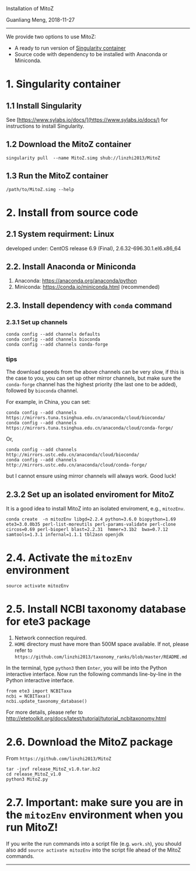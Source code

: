 Installation of MitoZ

Guanliang Meng, 2018-11-27

********************************************************************

We provide two options to use MitoZ:
* A ready to run version of [Singularity container](https://www.sylabs.io/)
* Source code with dependency to be installed with Anaconda or Miniconda.

# 1. Singularity container

## 1.1 Install Singularity
See [https://www.sylabs.io/docs/](https://www.sylabs.io/docs/) for instructions to install Singularity.

## 1.2 Download the MitoZ container

    singularity pull  --name MitoZ.simg shub://linzhi2013/MitoZ

## 1.3 Run the MitoZ container

    /path/to/MitoZ.simg --help

# 2. Install from source code

## 2.1 System requirment: Linux

developed under: CentOS release 6.9 (Final), 2.6.32-696.30.1.el6.x86_64

## 2.2. Install Anaconda or Miniconda
1. Anaconda: https://anaconda.org/anaconda/python
2. Miniconda: https://conda.io/miniconda.html (recommended)


## 2.3. Install dependency with `conda` command

### 2.3.1 Set up channels

    conda config --add channels defaults
    conda config --add channels bioconda
    conda config --add channels conda-forge

### tips
The download speeds from the above channels can be very slow, if this is the case to you,
you can set up other mirror channels, but make sure the `conda-forge` channel has the highest
priority (the last one to be added), followed by `bioconda` channel.

For example, in China, you can set:
    
    conda config --add channels https://mirrors.tuna.tsinghua.edu.cn/anaconda/cloud/bioconda/
    conda config --add channels https://mirrors.tuna.tsinghua.edu.cn/anaconda/cloud/conda-forge/

Or,

    conda config --add channels http://mirrors.ustc.edu.cn/anaconda/cloud/bioconda/
    conda config --add channels http://mirrors.ustc.edu.cn/anaconda/cloud/conda-forge/

but I cannot ensure using mirror channels will always work. Good luck!

## 2.3.2 Set up an isolated enviroment for MitoZ

It is a good idea to install MitoZ into an isolated enviroment, e.g., `mitozEnv`.

    conda create  -n mitozEnv libgd=2.2.4 python=3.6.0 biopython=1.69 ete3=3.0.0b35 perl-list-moreutils perl-params-validate perl-clone circos=0.69 perl-bioperl blast=2.2.31  hmmer=3.1b2  bwa=0.7.12 samtools=1.3.1 infernal=1.1.1 tbl2asn openjdk

# 2.4. Activate the `mitozEnv` environment

    source activate mitozEnv

# 2.5. Install NCBI taxonomy database for ete3 package
1. Network connection required.
2. `HOME` directory must have more than 500M space available. If not, please refer to `https://github.com/linzhi2013/taxonomy_ranks/blob/master/README.md`

In the terminal, type `python3` then `Enter`, you will be into the Python interactive interface. Now run the following commands line-by-line in the Python interactive interface.

    from ete3 import NCBITaxa
    ncbi = NCBITaxa()
    ncbi.update_taxonomy_database()

For more details, please refer to http://etetoolkit.org/docs/latest/tutorial/tutorial_ncbitaxonomy.html


# 2.6. Download the MitoZ package

From `https://github.com/linzhi2013/MitoZ`

    tar -jxvf release_MitoZ_v1.0.tar.bz2
    cd release_MitoZ_v1.0
    python3 MitoZ.py

# 2.7. Important: make sure you are in the `mitozEnv` environment when you run MitoZ!
If you write the run commands into a script file (e.g. `work.sh`), you should also add `source activate mitozEnv` into the
script file ahead of the MitoZ commands.

********************************************************************
